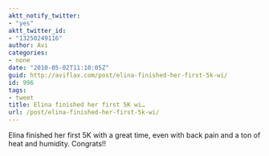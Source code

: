 ```yaml
---
aktt_notify_twitter:
- "yes"
aktt_twitter_id:
- "13250249116"
author: Avi
categories:
- none
date: "2010-05-02T11:10:05Z"
guid: http://aviflax.com/post/elina-finished-her-first-5k-wi/
id: 996
tags:
- tweet
title: Elina finished her first 5K wi…
url: /post/elina-finished-her-first-5k-wi/
---
```

Elina finished her first 5K with a great time, even with back pain and a ton of heat and humidity. Congrats!!